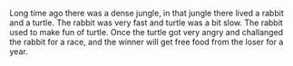 Long time ago there was a dense jungle, in that jungle there lived a rabbit and a turtle. The rabbit was very fast and turtle was a bit slow. The rabbit used to make fun of turtle. Once the turtle got very angry and challanged the rabbit for a race, and the winner will get free food from the loser for a year.